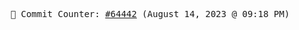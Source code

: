 <p align="center">
    <samp>
        📮 Commit Counter: <a href="https://github.com/Javascript-void0/Javascript-void0/commits/main">#64442</a> (August 14, 2023 @ 09:18 PM)
    </samp>
</p>